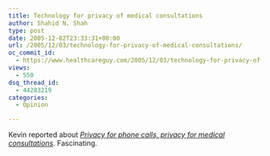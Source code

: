 ```yaml
---
title: Technology for privacy of medical consultations
author: Shahid N. Shah
type: post
date: 2005-12-02T23:33:31+00:00
url: /2005/12/03/technology-for-privacy-of-medical-consultations/
oc_commit_id:
  - https://www.healthcareguy.com/2005/12/03/technology-for-privacy-of-medical-consultations/1478768947
views:
  - 550
dsq_thread_id:
  - 44283219
categories:
  - Opinion

---
```

Kevin reported about _[Privacy for phone calls, privacy for medical consultations][1]_. Fascinating.

 [1]: http://electricmill.typepad.com/healthtech/2005/11/privacy_for_pho.html